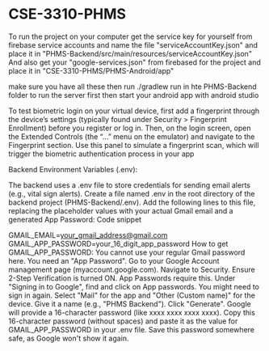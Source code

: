 # CSE-3310-PHMS
To run the project on your computer get the service key for yourself from firebase service accounts and name the file "serviceAccountKey.json" and place it in "PHMS-Backend/src/main/resources/serviceAccountKey.json" 
And also get your "google-services.json" from firebased for the project and place it in "CSE-3310-PHMS/PHMS-Android/app"

make sure you have all these then run ./gradlew run in hte PHMS-Backend folder to run the server first then start your android app with android studio

To test biometric login on your virtual device, first add a fingerprint through the device’s settings (typically found under Security > Fingerprint Enrollment) before you register or log in. Then, on the login screen, open the Extended Controls (the “...” menu on the emulator) and navigate to the Fingerprint section. Use this panel to simulate a fingerprint scan, which will trigger the biometric authentication process in your app

Backend Environment Variables (.env):

The backend uses a .env file to store credentials for sending email alerts (e.g., vital sign alerts).
Create a file named .env in the root directory of the backend project (PHMS-Backend/.env).
Add the following lines to this file, replacing the placeholder values with your actual Gmail email and a generated App Password:
Code snippet

GMAIL_EMAIL=your_gmail_address@gmail.com
GMAIL_APP_PASSWORD=your_16_digit_app_password
How to get GMAIL_APP_PASSWORD:
You cannot use your regular Gmail password here. You need an "App Password".
Go to your Google Account management page (myaccount.google.com).
Navigate to Security.
Ensure 2-Step Verification is turned ON. App Passwords require this.
Under "Signing in to Google", find and click on App passwords. You might need to sign in again.
Select "Mail" for the app and "Other (Custom name)" for the device. Give it a name (e.g., "PHMS Backend").
Click "Generate". Google will provide a 16-character password (like xxxx xxxx xxxx xxxx).
Copy this 16-character password (without spaces) and paste it as the value for GMAIL_APP_PASSWORD in your .env file. Save this password somewhere safe, as Google won't show it again.